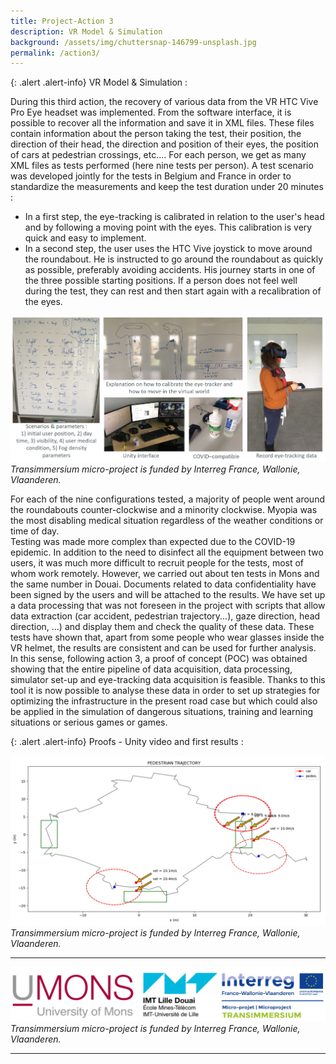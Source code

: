 ```yaml
---
title: Project-Action 3
description: VR Model & Simulation
background: /assets/img/chuttersnap-146799-unsplash.jpg
permalink: /action3/
---
```



{: .alert .alert-info}
VR Model & Simulation :

During this third action, the recovery of various data from the VR HTC Vive Pro Eye headset was implemented. From the software interface, it is possible to recover all the information and save it in XML files. These files contain information about the person taking the test, their position, the direction of their head, the direction and position of their eyes, the position of cars at pedestrian crossings, etc.... For each person, we get as many XML files as tests performed (here nine tests per person). 
A test scenario was developed jointly for the tests in Belgium and France in order to standardize the measurements and keep the test duration under 20 minutes :
* In a first step, the eye-tracking is calibrated in relation to the user's head and by following a moving point with the eyes. This calibration is very quick and easy to implement. 
* In a second step, the user uses the HTC Vive joystick to move around the roundabout. He is instructed to go around the roundabout as quickly as possible, preferably avoiding accidents. His journey starts in one of the three possible starting positions. If a person does not feel well during the test, they can rest and then start again with a recalibration of the eyes. 

![Project partners](https://raw.githubusercontent.com/numediart/Transimmersium/main/assets/img/trans_action3_pipeline.jpg)
_Transimmersium micro-project is funded by Interreg France, Wallonie, Vlaanderen._

For each of the nine configurations tested, a majority of people went around the roundabouts counter-clockwise and a minority clockwise. Myopia was the most disabling medical situation regardless of the weather conditions or time of day.   
Testing was made more complex than expected due to the COVID-19 epidemic. In addition to the need to disinfect all the equipment between two users, it was much more difficult to recruit people for the tests, most of whom work remotely. However, we carried out about ten tests in Mons and the same number in Douai. Documents related to data confidentiality have been signed by the users and will be attached to the results. 
We have set up a data processing that was not foreseen in the project with scripts that allow data extraction (car accident, pedestrian trajectory...), 
gaze direction, head direction, ...) and display them and check the quality of these data. These tests have shown that, apart from some people who wear glasses inside the VR helmet, the results are consistent and can be used for further analysis. 
In this sense, following action 3, a proof of concept (POC) was obtained showing that the entire pipeline of data acquisition, data processing, simulator set-up and eye-tracking data acquisition is feasible. Thanks to this tool it is now possible to analyse these data in order to set up strategies for optimizing the infrastructure in the present road case but which could also be applied in the simulation of dangerous situations, training and learning situations or serious games or games. 

{: .alert .alert-info}
Proofs - Unity video and first results :

![Project partners](https://raw.githubusercontent.com/numediart/Transimmersium/main/assets/img/trans_action3_trajectory.jpg)
_Transimmersium micro-project is funded by Interreg France, Wallonie, Vlaanderen._



---

![Project partners](https://raw.githubusercontent.com/numediart/Transimmersium/main/assets/img/trans_partners.jpg)
_Transimmersium micro-project is funded by Interreg France, Wallonie, Vlaanderen._

---
